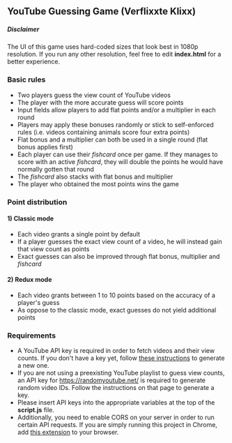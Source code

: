 ## YouTube Guessing Game (Verflixxte Klixx)

##### Disclaimer
The UI of this game uses hard-coded sizes that look best in 1080p resolution. If you run any other resolution,
feel free to edit __index.html__ for a better experience.

### Basic rules
+ Two players guess the view count of YouTube videos
+ The player with the more accurate guess will score points
+ Input fields allow players to add flat points and/or a multiplier in each round
+ Players may apply these bonuses randomly or stick to self-enforced rules
(i.e. videos containing animals score four extra points)
+ Flat bonus and a multiplier can both be used in a single round (flat bonus applies first)
+ Each player can use their _fishcard_ once per game. If they manages to score with an active _fishcard_,
they will double the points he would have normally gotten that round
+ The _fishcard_ also stacks with flat bonus and multiplier
+ The player who obtained the most points wins the game

### Point distribution
#### 1) Classic mode
+ Each video grants a single point by default
+ If a player guesses the exact view count of a video, he will instead gain that view count as points
+ Exact guesses can also be improved through flat bonus, multiplier and _fishcard_

#### 2) Redux mode
+ Each video grants between 1 to 10 points based on the accuracy of a player's guess
+ As oppose to the classic mode, exact guesses do not yield additional points

### Requirements

+ A YouTube API key is required in order to fetch videos and their view counts. If you don't have a key yet, 
follow [these instructions](https://www.slickremix.com/docs/get-api-key-for-youtube/) to
generate a new one.
+ If you are not using a preexisting YouTube playlist to guess view counts, an API key for https://randomyoutube.net/ 
is required to generate random video IDs. Follow the instructions on that page to generate a key.
+ Please insert API keys into the appropriate variables at the top of the __script.js__ file.
+ Additionally, you need to enable CORS on your server in order to run certain API requests. If you are simply running this project in Chrome,
add [this extension](https://chrome.google.com/webstore/detail/allow-control-allow-origi/nlfbmbojpeacfghkpbjhddihlkkiljbi/related?hl=en) to your browser.